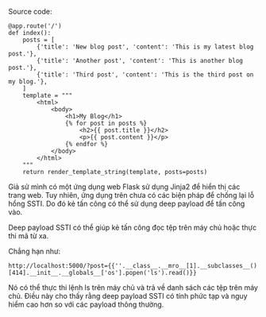 Source code:

```
@app.route('/')
def index():
    posts = [
        {'title': 'New blog post', 'content': 'This is my latest blog post.'},
        {'title': 'Another post', 'content': 'This is another blog post.'},
        {'title': 'Third post', 'content': 'This is the third post on my blog.'},
    ]
    template = """
        <html>
            <body>
                <h1>My Blog</h1>
                {% for post in posts %}
                    <h2>{{ post.title }}</h2>
                    <p>{{ post.content }}</p>
                {% endfor %}
            </body>
        </html>
    """
    return render_template_string(template, posts=posts)
```

Giả sử mình có một ứng dụng web Flask sử dụng Jinja2 để hiển thị các trang web. Tuy nhiên, ứng dụng trên chưa có các biện pháp để chống lại lỗ hổng SSTI. Do đó kẻ tấn công có thể sử dụng deep payload để tấn công vào.

Deep payload SSTI có thể giúp kẻ tấn công đọc tệp trên máy chủ hoặc thực thi mã từ xa.

Chẳng hạn như:

```http://localhost:5000/?post={{''.__class__.__mro__[1].__subclasses__()[414].__init__.__globals__['os'].popen('ls').read()}}```

Nó có thể thực thi lệnh ls trên máy chủ và trả về danh sách các tệp trên máy chủ. Điều này cho thấy rằng deep payload SSTI có tính phức tạp và nguy hiểm cao hơn so với các payload thông thường.
